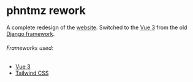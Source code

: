 # phntmz rework

A complete redesign of the [website](https://www.phntmz.com/). Switched to the [Vue 3](https://vuejs.org/) from the old [Django framework](https://www.djangoproject.com/).

###### Frameworks used:
- [Vue 3](https://vuejs.org/)
- [Tailwind CSS](https://tailwindcss.com/)